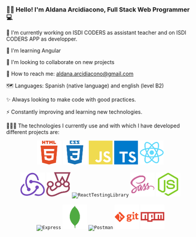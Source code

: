 ### 👋🏻 Hello! I'm Aldana Arcidiacono, Full Stack Web Programmer 💻

📎  I'm currently working on ISDI CODERS as assistant teacher and on ISDI CODERS APP as developper.

🌱 I'm learning Angular

🎎 I'm looking to collaborate on new projects

📧 How to reach me: aldana.arcidiacono@gmail.com 

🗺️ Languages: Spanish (native language) and english (level B2)

✨ Always looking to make code with good practices.

⚡ Constantly improving and learning new technologies.

👩🏻‍💻 The technologies I currently use and with which I have developed different projects are:

<div align="center">
	<code><img height="65" src="https://raw.githubusercontent.com/devicons/devicon/master/icons/html5/html5-plain-wordmark.svg" alt="HTML5" title="HTML" /></code>
	<code><img height="65" src="https://raw.githubusercontent.com/devicons/devicon/master/icons/css3/css3-plain-wordmark.svg" alt="CSS3" title="CSS" /></code>
	<code><img height="65" src="https://raw.githubusercontent.com/devicons/devicon/master/icons/javascript/javascript-plain.svg" alt="JavaScript" title="JavaScript" /></code>
	<code><img height="65" src="https://raw.githubusercontent.com/devicons/devicon/master/icons/typescript/typescript-plain.svg" alt="TypeScript" title="TypeScript" /></code>
	<code><img height="65" src="https://raw.githubusercontent.com/devicons/devicon/master/icons/react/react-original.svg" alt="React" title="React" /></code>
	<br>
	<br>
	<code><img height="65" src="https://raw.githubusercontent.com/devicons/devicon/master/icons/redux/redux-original.svg" alt="Redux" title="Redux" /></code>
	<code><img height="65" src="https://raw.githubusercontent.com/devicons/devicon/master/icons/jest/jest-plain.svg" alt="Jest" title="Jest" /></code>
	<code><img height="65" src="https://miro.medium.com/max/496/0*RfTXIdj0OMqSiDwC" alt="ReactTestingLibrary" title="ReactTestingLibrary" /></code>
	<code><img height="65" src="https://raw.githubusercontent.com/devicons/devicon/master/icons/sass/sass-original.svg" alt="Sass" title="Sass" /></code>
	<code><img height="65" src="https://raw.githubusercontent.com/devicons/devicon/master/icons/nodejs/nodejs-plain.svg" alt="Node.js" title="Node.js" /></code>
	<br>
	<br>
	<code><img height="65" src="https://user-images.githubusercontent.com/25181517/183859966-a3462d8d-1bc7-4880-b353-e2cbed900ed6.png" alt="Express" title="Express" /></code>
	<code><img height="65" src="https://raw.githubusercontent.com/devicons/devicon/master/icons/mongodb/mongodb-plain.svg" alt="mongoDB" title="mongoDB" /></code>
	<code><img height="65" src="https://cdn.worldvectorlogo.com/logos/postman.svg" alt="Postman" title="Postman" /></code>
	<code><img height="65" src="https://raw.githubusercontent.com/devicons/devicon/master/icons/git/git-plain-wordmark.svg" alt="Git" title="Git" /></code>
	<code><img height="65" src="https://raw.githubusercontent.com/devicons/devicon/master/icons/npm/npm-original-wordmark.svg" alt="npm" title="npm" /></code>
</div>
